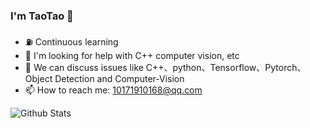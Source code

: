 ### I'm TaoTao 👋
- ⛽ Continuous learning
- 🤔 I'm looking for help with C++ computer vision, etc
- 💬 We can discuss issues like C++、python、Tensorflow、Pytorch、Object Detection and Computer-Vision
- 📫 How to reach me: 10171910168@qq.com


![Github Stats](https://github-readme-stats.vercel.app/api?username=huzixuan1&show_icons=true&theme=light)


